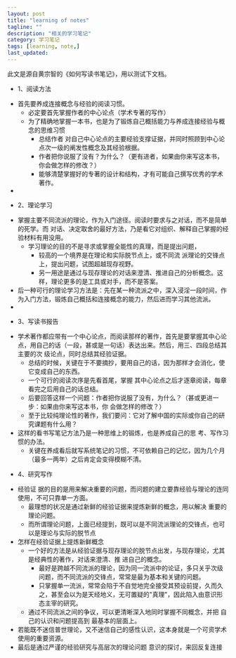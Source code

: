 ```yaml
---
layout: post
title: "learning of notes"
tagline: ""
description: "相关的学习笔记"
category: 学习笔记
tags: [learning, note,]
last_updated: 
---
```


此文是源自黄宗智的《如何写读书笔记》，用以测试下文档。

- 1、阅读方法
 + 首先要养成连接概念与经验的阅读习惯。
     + 必定要首先掌握作者的中心论点（学术专著的写作）
     + 为了精确地掌握一本书，也是为了锻炼自己概括能力与养成连接经验与概念的思维习惯
         + 总结作者 对自己中心论点的主要经验支撑证据，并同时照顾到中心论点次一级的阐发性概念及其经验根据。
         + 作者把你说服了没有？为什么？（更有进者，如果由你来写这本书，你会做怎样的修改？）
         + 能够清楚掌握好的专著的设计和结构，才有可能自己撰写优秀的学术著作。
 +
- 2、理论学习
 + 掌握主要不同流派的理论，作为入门途径。阅读时要求与之对话，而不是简单的死学。而 对话、决定取舍的最好方法，乃是看它对组织、解释自己掌握的经验材料有用没用。
     + 学习理论的目的不是寻求或掌握全能性的真理，而是提出问题，
         + 较高的一个境界是在理论和实际脱节点上，或不同流 派理论的交锋点上，提出问题，试图超越现存视野。
         + 另一用途是通过与现存理论的对话来澄清、推进自己的分析概念。这样，理论更多的是工具或对手，而不是答案。     
 + 后一种可行的理论学习方法是：先在某一种流派之中，深入浸淫一段时间，作为入门方法，锻炼自己概括和连接概念的能力，然后进而学习其他流派。
 + 
- 3、写读书报告
 + 学术著作都应带有一个中心论点，而阅读那样的著作，首先是要掌握其中心论点，用自己的话（一段，甚或是一句话）表达出来。然后，用三、四段总结其主要的次 级论点，同时总结其经验证据。
     + 总结的时候，关键在于不要摘抄，要用自己的话，因为那样才会消化，使它变成自己的东西。
     + 一个可行的阅读次序是先看首尾，掌握 其中心论点之后才逐章阅读，每章看完之后用自己的话总结。
     + 后要回答这样一个问题：作者把你说服了没有，为什么？（甚或更进一步：如果由你来写这本书，你 会做怎样的修改？）
     + 至于比较纯理论性的著作，我们要问：它对了解中国的实际或你自己的研究课题有什么用？
 + 这样的看书写笔记方法乃是一种思维上的锻炼，也是养成自己的思 考、写作习惯的办法。
     + 关键在养成看后就写系统笔记的习惯，不可依赖自己的记忆，因为几个月（最多一两年）之后肯定会变得模糊不清。 
- 4、研究写作
 + 经验证 据的目的是用来解决重要的问题，而问题的建立要靠经验与理论的连同使用，不可只靠单一方面。
     + 最理想的状况是通过新鲜的经验证据来提炼新鲜的概念，用以解决 重要的理论问题。
     + 而所谓理论问题，上面已经提到，既可以是不同流派理论的交锋点，也可以是理论与实际的脱节点   
 + 怎样在经验证据上提炼新鲜概念
     + 一个好的方法是从经验证据与现存理论的脱节点出发，与现存理论，尤其是经典性的著作，对话来澄清、推 进自己的概念。
         + 最好是跨越不同流派的理论，因为同一流派中的论证，多只关乎次级问题，而不同流派的交锋点，常常是最为基本和关键的问题。
         + 只掌握单一流派，常常会陷于不自觉地完全接受其预设前提，久而久 之，甚至会以为是天经地义，无可置疑的"真理"，因此陷入由意识形态主宰的研究。
     + 通过不同流派之间的争议，可以更清晰深入地同时掌握不同概念，并把 自己的认识和问题提高到 最基本的层面上。
 + 若能既不迷信普世理论，又不迷信自己的感性认识，这本身就是一个可资学术使用的重要资源。
 + 最后是通过严谨的经验研究与高层次的理论问题 意识的探讨，来回反复连接      

